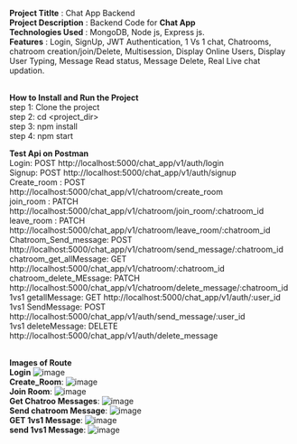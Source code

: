 **Project Titlte** : Chat App Backend <br>
**Project Description** : Backend Code for **Chat App** <br>
**Technologies Used** : MongoDB, Node js, Express js. <br>
**Features** : Login, SignUp, JWT Authentication, 1 Vs 1 chat, Chatrooms, chatroom creation/join/Delete, Multisession, Display Online Users, Display User Typing, Message Read status, Message Delete, Real Live chat updation. <br> <br>
 
**How to Install and Run the Project** <br>
step 1: Clone the project <br>
step 2: cd <project_dir> <br>
step 3: npm install <br>
step 4: npm start <br>

**Test Api on Postman** <br>
Login: POST http://localhost:5000/chat_app/v1/auth/login <br>
Signup: POST http://localhost:5000/chat_app/v1/auth/signup <br>
Create_room : POST http://localhost:5000/chat_app/v1/chatroom/create_room <br>
join_room : PATCH http://localhost:5000/chat_app/v1/chatroom/join_room/:chatroom_id <br>
leave_room : PATCH http://localhost:5000/chat_app/v1/chatroom/leave_room/:chatroom_id <br>
Chatroom_Send_message: POST http://localhost:5000/chat_app/v1/chatroom/send_message/:chatroom_id  <br>
chatroom_get_allMessage: GET http://localhost:5000/chat_app/v1/chatroom/:chatroom_id  <br>
chatroom_delete_MEssage: PATCH http://localhost:5000/chat_app/v1/chatroom/delete_message/:chatroom_id <br>
1vs1 getallMessage: GET http://localhost:5000/chat_app/v1/auth/:user_id <br>
1vs1 SendMessage: POST http://localhost:5000/chat_app/v1/auth/send_message/:user_id <br>
1vs1 deleteMessage: DELETE http://localhost:5000/chat_app/v1/auth/delete_message <br> <br>

**Images of Route** <br>
**Login** ![image](https://github.com/user-attachments/assets/a01d9689-0b03-469d-af49-1c59937e021b) <br>
**Create_Room**: ![image](https://github.com/user-attachments/assets/49ced0a2-7721-44f2-9629-85dd53e799b3) <br>
**Join Room**: ![image](https://github.com/user-attachments/assets/36c2017f-3b78-4bc2-b819-3a4ce07dd280) <br>
**Get Chatroo Messages**: ![image](https://github.com/user-attachments/assets/465d7dec-c153-43fd-b9f0-cac311439b3a) <br>
**Send chatroom Message**: ![image](https://github.com/user-attachments/assets/cd88c5e0-4360-40c9-ba32-d6b3ea15d237) <br>
**GET 1vs1 Message**: ![image](https://github.com/user-attachments/assets/e764290c-24d4-4614-b71e-ec91a3fcfd2c) <br> 
**send 1vs1 Message**: ![image](https://github.com/user-attachments/assets/b931c877-a218-4a3d-9800-7748ee151f4d) <br>
